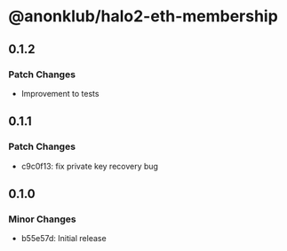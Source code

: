 # @anonklub/halo2-eth-membership

## 0.1.2

### Patch Changes

- Improvement to tests

## 0.1.1

### Patch Changes

- c9c0f13: fix private key recovery bug

## 0.1.0

### Minor Changes

- b55e57d: Initial release
